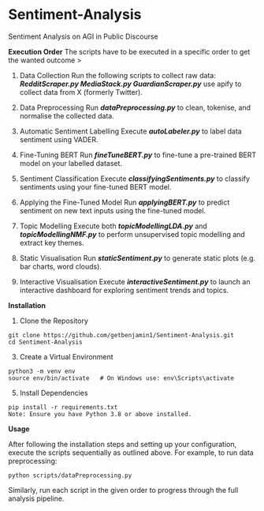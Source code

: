 # Sentiment-Analysis
Sentiment Analysis on AGI in Public Discourse

**Execution Order**
The scripts have to be executed in a specific order to get the wanted outcome >

1. Data Collection
  Run the following scripts to collect raw data:
 **_RedditScraper.py MediaStack.py GuardianScraper.py_**
  use apify to collect data from X (formerly Twitter).

3. Data Preprocessing
  Run **_dataPreprocessing.py_** to clean, tokenise, and normalise the collected data.

5. Automatic Sentiment Labelling
  Execute **_autoLabeler.py_** to label data sentiment using VADER.

6. Fine-Tuning BERT
  Run **_fineTuneBERT.py_** to fine-tune a pre-trained BERT model on your labelled        dataset.

7. Sentiment Classification
  Execute **_classifyingSentiments.py_** to classify sentiments using your fine-tuned BERT model.

8. Applying the Fine-Tuned Model
  Run **_applyingBERT.py_** to predict sentiment on new text inputs using the fine-tuned model.

9. Topic Modelling
Execute both **_topicModellingLDA.py_** and **_topicModellingNMF.py_** to perform unsupervised topic modelling and extract key themes.

10. Static Visualisation
Run **_staticSentiment.py_** to generate static plots (e.g. bar charts, word clouds).

11. Interactive Visualisation
Execute **_interactiveSentiment.py_** to launch an interactive dashboard for exploring sentiment trends and topics.

**Installation**
1. Clone the Repository
```
git clone https://github.com/getbenjamin1/Sentiment-Analysis.git
cd Sentiment-Analysis
```

3. Create a Virtual Environment
```
python3 -m venv env
source env/bin/activate   # On Windows use: env\Scripts\activate
```

5. Install Dependencies
```
pip install -r requirements.txt
Note: Ensure you have Python 3.8 or above installed.
```


**Usage**

After following the installation steps and setting up your configuration, execute the scripts sequentially as outlined above. For example, to run data preprocessing:
```
python scripts/dataPreprocessing.py
```

Similarly, run each script in the given order to progress through the full analysis pipeline.
